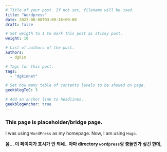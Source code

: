 ```yaml
---
# Title of your post. If not set, filename will be used.
title: "Wordpress"
date: 2022-08-08T03:09:16+09:00
draft: false

# Set weigth to 1 to mark this post as sticky post.
weight: 10

# List of authors of the post.
authors:
  - dgkim

# Tags for this post.
tags:
  - "dgkimnet"

# Set how many table of contents levels to be showed on page.
geekblogToC: 3

# Add an anchor link to headlines.
geekblogAnchor: true
---
```


### This page is placeholder/bridge page.

I was using `WordPress` as my homepage. Now, I am using `Hugo`.

**음... 이 페이지가 표시가 안 되네.. 아마 directory `wordpress`랑 충돌인가 싶긴 한데,**